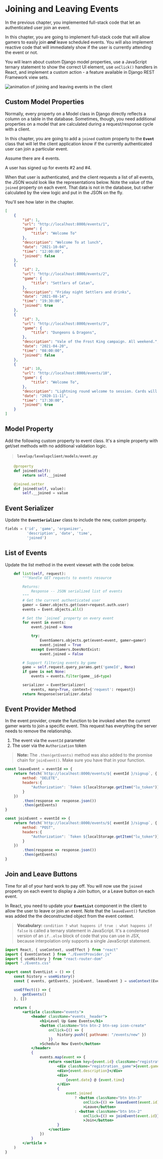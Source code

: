 # Joining and Leaving Events

In the previous chapter, you implemented full-stack code that let an authenticated user join an event.

In this chapter, you are going to implement full-stack code that will allow gamers to easily join _**and**_ leave scheduled events. You will also implement reactive code that will immediately show if the user is currently attending the event or not.

You will learn about custom Django model properties, use a JavaScript ternary statement to show the correct UI element, use `onClick()` handlers in React, and implement a custom action - a feature available in Django REST Framework view sets.

![animation of joining and leaving events in the client](./images/levelup-join-leave.gif)

## Custom Model Properties

Normally, every property on a Model class in Django directly reflects a column on a table in the database. Sometimes, though, you need additional properties on a model that are calculated during a request/response cycle with a client.

In this chapter, you are going to add a `joined` custom property to the **`Event`** class that will let the client application know if the currently authenticated user can join a particular event.

Assume there are 4 events.

A user has signed up for events #2 and #4.

When that user is authenticated, and the client requests a list of all events, the JSON would look like the representations below. Note the value of the `joined` property on each event. That data is not in the database, but rather calculated by the view logic and put in the JSON on the fly.

You'll see how later in the chapter.

```json
[
    {
        "id": 1,
        "url": "http://localhost:8000/events/1",
        "game": {
            "title": "Welcome To"
        },
        "description": "Welcome To at lunch",
        "date": "2021-10-04",
        "time": "12:00:00",
        "joined": false
    },
    {
        "id": 2,
        "url": "http://localhost:8000/events/2",
        "game": {
            "title": "Settlers of Catan",
        },
        "description": "Friday night Settlers and drinks",
        "date": "2021-08-14",
        "time": "19:30:00",
        "joined": true
    },
    {
        "id": 3,
        "url": "http://localhost:8000/events/3",
        "game": {
            "title": "Dungeons & Dragons",
        },
        "description": "Vale of the Frost King campaign. All weekend.",
        "date": "2021-04-20",
        "time": "08:00:00",
        "joined": false
    },
    {
        "id": 10,
        "url": "http://localhost:8000/events/10",
        "game": {
            "title": "Welcome To",
        },
        "description": "Lightning round welcome to session. Cards will be turned every minute. Drinking involved.",
        "date": "2020-11-11",
        "time": "17:30:00",
        "joined": true
    }
]
````

## Model Property

Add the following custom property to event class. It's a simple property with get/set methods with no additional validation logic.

> #### `levelup/levelupclient/models/event.py`

```py
    @property
    def joined(self):
        return self.__joined

    @joined.setter
    def joined(self, value):
        self.__joined = value
```

## Event Serializer

Update the **`EventSerializer`** class to include the new, custom property.

```py
fields = ('id', 'game', 'organizer',
          'description', 'date', 'time',
          'joined')
```

## List of Events

Update the list method in the event viewset with the code below.

```py
    def list(self, request):
        """Handle GET requests to events resource

        Returns:
            Response -- JSON serialized list of events
        """
        # Get the current authenticated user
        gamer = Gamer.objects.get(user=request.auth.user)
        events = Event.objects.all()

        # Set the `joined` property on every event
        for event in events:
            event.joined = None

            try:
                EventGamers.objects.get(event=event, gamer=gamer)
                event.joined = True
            except EventGamers.DoesNotExist:
                event.joined = False

        # Support filtering events by game
        game = self.request.query_params.get('gameId', None)
        if game is not None:
            events = events.filter(game__id=type)

        serializer = EventSerializer(
            events, many=True, context={'request': request})
        return Response(serializer.data)
```

## Event Provider Method

In the event provider, create the function to be invoked when the current gamer wants to join a specific event. This request has everything the server needs to remove the relationship.

1. The event via the `eventId` parameter
1. The user via the `Authorization` token

> **Note:** The `.then(getEvents)` method was also added to the promise chain for `joinEvent()`. Make sure you have that in your function.

```js
const leaveEvent = eventId => {
    return fetch(`http://localhost:8000/events/${ eventId }/signup`, {
        method: "DELETE",
        headers:{
            "Authorization": `Token ${localStorage.getItem("lu_token")}`
        }
    })
        .then(response => response.json())
        .then(getEvents)
}

const joinEvent = eventId => {
    return fetch(`http://localhost:8000/events/${ eventId }/signup`, {
        method: "POST",
        headers:{
            "Authorization": `Token ${localStorage.getItem("lu_token")}`
        }
    })
        .then(response => response.json())
        .then(getEvents)
}
```

## Join and Leave Buttons

Time for all of your hard work to pay off. You will now use the `joined` property on each event to display a Join button, or a Leave button on each event.

In React, you need to update your **`EventList`** component in the client to allow the user to leave or join an event. Note that the `leaveEvent()` function was added the the deconstructed object from the event context.

> **Vocabulary:** `condition ? what happens if true : what happens if false` is called a ternary statement in JavaScript. It's a condensed version of an `if..else` block of code that you can use in JSX, because interpolation only supports a single JavaScript statement.

```jsx
import React, { useContext, useEffect } from "react"
import { EventContext } from "./EventProvider.js"
import { useHistory } from "react-router-dom"
import "./Events.css"

export const EventList = () => {
    const history = useHistory()
    const { events, getEvents, joinEvent, leaveEvent } = useContext(EventContext)

    useEffect(() => {
        getEvents()
    }, [])

    return (
        <article className="events">
            <header className="events__header">
                <h1>Level Up Game Events</h1>
                <button className="btn btn-2 btn-sep icon-create"
                    onClick={() => {
                        history.push({ pathname: "/events/new" })
                    }}
                >Schedule New Event</button>
            </header>
            {
                events.map(event => {
                    return <section key={event.id} className="registration">
                        <div className="registration__game">{event.game.title}</div>
                        <div>{event.description}</div>
                        <div>
                            {event.date} @ {event.time}
                        </div>
                        {
                            event.joined
                                ? <button className="btn btn-3"
                                    onClick={() => leaveEvent(event.id)}
                                    >Leave</button>
                                : <button className="btn btn-2"
                                    onClick={() => joinEvent(event.id)}
                                    >Join</button>
                        }
                    </section>
                })
            }
        </article >
    )
}
```
